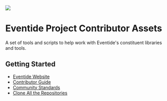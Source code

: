 <img src="https://s3.amazonaws.com/media.eventide-project.org/eventide-icon-100.png" />

# Eventide Project Contributor Assets

A set of tools and scripts to help work with Eventide's constituent libraries and tools.

## Getting Started

- [Eventide Website](https://eventide-project.org/)
- [Contributor Guide](https://github.com/eventide-project/contributor-assets/blob/master/contributor-guide/contributor-guide.md)
- [Community Standards](https://github.com/eventide-project/contributor-assets/blob/master/community-standards.md)
- [Clone All the Repositories](https://github.com/eventide-project/contributor-assets/blob/master/get-projects.md)
